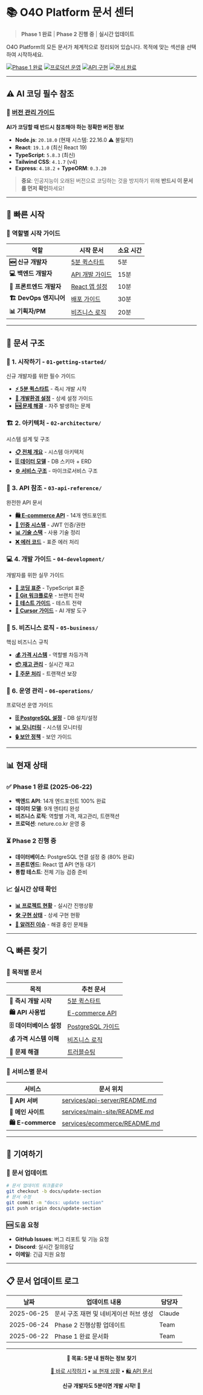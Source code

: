 # 📚 O4O Platform 문서 센터

> **Phase 1 완료** | **Phase 2 진행 중** | **실시간 업데이트**

O4O Platform의 모든 문서가 체계적으로 정리되어 있습니다. 목적에 맞는 섹션을 선택하여 시작하세요.

[![Phase 1 완료](https://img.shields.io/badge/Phase_1-완료-brightgreen)](https://github.com/Renagang21/o4o-platform)
[![프로덕션 운영](https://img.shields.io/badge/neture.co.kr-운영중-blue)](https://neture.co.kr)
[![API 구현](https://img.shields.io/badge/API-14개_완료-success)](03-api-reference/ecommerce-api-specification.md)
[![문서 완료](https://img.shields.io/badge/문서-체계화_완료-purple)](current-status/project-status.md)

---

## ⚠️ **AI 코딩 필수 참조**

### **🔢 [버전 관리 가이드](00-version-management/current-versions.md)**
**AI가 코딩할 때 반드시 참조해야 하는 정확한 버전 정보**

- **Node.js**: `20.18.0` (현재 시스템: 22.16.0 ⚠️ 불일치!)
- **React**: `19.1.0` (최신 React 19)
- **TypeScript**: `5.8.3` (최신)
- **Tailwind CSS**: `4.1.7` (v4)
- **Express**: `4.18.2` + **TypeORM**: `0.3.20`

> **중요**: 인공지능이 오래된 버전으로 코딩하는 것을 방지하기 위해 **반드시 이 문서를 먼저 확인**하세요!

---

## 🚀 **빠른 시작**

### 👥 **역할별 시작 가이드**

| 역할 | 시작 문서 | 소요 시간 |
|------|-----------|-----------|
| **🆕 신규 개발자** | [5분 퀵스타트](01-getting-started/quick-start.md) | 5분 |
| **💻 백엔드 개발자** | [API 개발 가이드](04-development/coding-standards.md) | 15분 |
| **🎨 프론트엔드 개발자** | [React 앱 설정](../services/main-site/README.md) | 10분 |
| **🏗️ DevOps 엔지니어** | [배포 가이드](06-operations/postgresql-setup.md) | 30분 |
| **📊 기획자/PM** | [비즈니스 로직](05-business/pricing-system.md) | 20분 |

---

## 📁 **문서 구조**

### **🌟 1. 시작하기** - `01-getting-started/`
신규 개발자를 위한 필수 가이드

- [**⚡ 5분 퀵스타트**](01-getting-started/quick-start.md) - 즉시 개발 시작
- [**🔧 개발환경 설정**](01-getting-started/development-setup.md) - 상세 설정 가이드
- [**🆘 문제 해결**](01-getting-started/troubleshooting.md) - 자주 발생하는 문제

### **🏗️ 2. 아키텍처** - `02-architecture/`
시스템 설계 및 구조

- [**📋 전체 개요**](02-architecture/overview.md) - 시스템 아키텍처
- [**🗄️ 데이터 모델**](02-architecture/data-model.md) - DB 스키마 + ERD
- [**⚙️ 서비스 구조**](02-architecture/service-structure.md) - 마이크로서비스 구조

### **🔌 3. API 참조** - `03-api-reference/`
완전한 API 문서

- [**🛍️ E-commerce API**](03-api-reference/ecommerce-api-specification.md) - 14개 엔드포인트
- [**🔐 인증 시스템**](03-api-reference/api-specifications.md) - JWT 인증/권한
- [**📊 기술 스택**](03-api-reference/tech-stack.md) - 사용 기술 정리
- [**❌ 에러 코드**](03-api-reference/README.md) - 표준 에러 처리

### **💻 4. 개발 가이드** - `04-development/`
개발자를 위한 실무 가이드

- [**📏 코딩 표준**](04-development/coding-standards.md) - TypeScript 표준
- [**🌿 Git 워크플로우**](04-development/git-workflow.md) - 브랜치 전략
- [**🧪 테스트 가이드**](04-development/testing-guide.md) - 테스트 전략
- [**🔧 Cursor 가이드**](04-development/cursor-guide.md) - AI 개발 도구

### **💼 5. 비즈니스 로직** - `05-business/`
핵심 비즈니스 규칙

- [**💰 가격 시스템**](05-business/pricing-system.md) - 역할별 차등가격
- [**📦 재고 관리**](05-business/inventory-management.md) - 실시간 재고
- [**🛒 주문 처리**](05-business/order-processing.md) - 트랜잭션 보장

### **🚀 6. 운영 관리** - `06-operations/`
프로덕션 운영 가이드

- [**🗄️ PostgreSQL 설정**](06-operations/postgresql-setup.md) - DB 설치/설정
- [**📊 모니터링**](06-operations/monitoring.md) - 시스템 모니터링
- [**🔒 보안 정책**](06-operations/security.md) - 보안 가이드

---

## 📊 **현재 상태**

### **✅ Phase 1 완료 (2025-06-22)**
- **백엔드 API**: 14개 엔드포인트 100% 완료
- **데이터 모델**: 9개 엔티티 완성
- **비즈니스 로직**: 역할별 가격, 재고관리, 트랜잭션
- **프로덕션**: neture.co.kr 운영 중

### **⏳ Phase 2 진행 중**
- **데이터베이스**: PostgreSQL 연결 설정 중 (80% 완료)
- **프론트엔드**: React 앱 API 연동 대기
- **통합 테스트**: 전체 기능 검증 준비

### **📈 실시간 상태 확인**
- [**📊 프로젝트 현황**](current-status/project-status.md) - 실시간 진행상황
- [**🛠️ 구현 상태**](current-status/implementation-status.md) - 상세 구현 현황
- [**🚨 알려진 이슈**](current-status/known-issues.md) - 해결 중인 문제들

---

## 🔍 **빠른 찾기**

### **🎯 목적별 문서**

| 목적 | 추천 문서 |
|------|-----------|
| **🚀 즉시 개발 시작** | [5분 퀵스타트](01-getting-started/quick-start.md) |
| **🛍️ API 사용법** | [E-commerce API](03-api-reference/ecommerce-api-specification.md) |
| **🗄️ 데이터베이스 설정** | [PostgreSQL 가이드](06-operations/postgresql-setup.md) |
| **💰 가격 시스템 이해** | [비즈니스 로직](05-business/pricing-system.md) |
| **🐛 문제 해결** | [트러블슈팅](01-getting-started/troubleshooting.md) |

### **📱 서비스별 문서**

| 서비스 | 문서 위치 |
|---------|-----------|
| **🔗 API 서버** | [services/api-server/README.md](../services/api-server/README.md) |
| **🎨 메인 사이트** | [services/main-site/README.md](../services/main-site/README.md) |
| **🛍️ E-commerce** | [services/ecommerce/README.md](../services/ecommerce/README.md) |

---

## 🤝 **기여하기**

### **📝 문서 업데이트**
```bash
# 문서 업데이트 워크플로우
git checkout -b docs/update-section
# 문서 수정
git commit -m "docs: update section"
git push origin docs/update-section
```

### **🆘 도움 요청**
- **GitHub Issues**: 버그 리포트 및 기능 요청
- **Discord**: 실시간 질의응답
- **이메일**: 긴급 지원 요청

---

## 📋 **문서 업데이트 로그**

| 날짜 | 업데이트 내용 | 담당자 |
|------|---------------|--------|
| 2025-06-25 | 문서 구조 재편 및 네비게이션 허브 생성 | Claude |
| 2025-06-24 | Phase 2 진행상황 업데이트 | Team |
| 2025-06-22 | Phase 1 완료 문서화 | Team |

---

<div align="center">

**🎯 목표: 5분 내 원하는 정보 찾기**

[🚀 바로 시작하기](01-getting-started/quick-start.md) • [📊 현재 상황](current-status/project-status.md) • [🛍️ API 문서](03-api-reference/ecommerce-api-specification.md)

**신규 개발자도 5분이면 개발 시작! 🚀**

</div>
